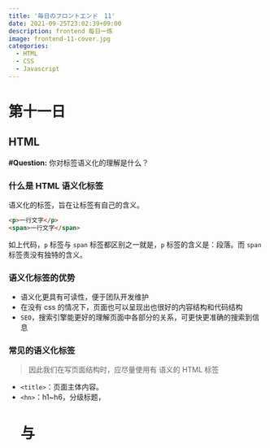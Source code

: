 ```yaml
---
title: '毎日のフロントエンド　11'
date: 2021-09-25T23:02:39+09:00
description: frontend 每日一练
image: frontend-11-cover.jpg
categories:
  - HTML
  - CSS
  - Javascript
---
```


# 第十一日

## HTML

**#Question:** 你对标签语义化的理解是什么？

### 什么是 HTML 语义化标签

语义化的标签，旨在让标签有自己的含义。

```html
<p>一行文字</p>
<span>一行文字</span>
```

如上代码，`p` 标签与 `span` 标签都区别之一就是，`p` 标签的含义是：段落。而 `span` 标签责没有独特的含义。

### 语义化标签的优势

- 语义化更具有可读性，便于团队开发维护
- 在没有 css 的情况下，页面也可以呈现出也很好的内容结构和代码结构
- `SEO`，搜索引擎能更好的理解页面中各部分的关系，可更快更准确的搜索到信息

### 常见的语义化标签

> 因此我们在写页面结构时，应尽量使用有 语义的 HTML 标签

- `<title>`：页面主体内容。
- `<hn>`：h1~h6，分级标题，<h1> 与 <title> 协调有利于搜索引擎优化。
- `<ul>`：无序列表。
- `<li>`：有序列表。
- `<header>`：页眉通常包括网站标志、主导航、全站链接以及搜索框。
- `<nav>`：标记导航，仅对文档中重要的链接群使用。
- `<main>`：页面主要内容，一个页面只能使用一次。如果是 web 应用，则包围其主要功能。
- `<article>`：定义外部的内容，其中的内容独立于文档的其余部分。
- `<section>`：定义文档中的节（section、区段）。比如章节、页眉、页脚或文档中的其他部分。
- `<aside>`：定义其所处内容之外的内容。如侧栏、文章的一组链接、广告、友情链接、相关产品列表等。
- `<footer>`：页脚，只有当父级是 body 时，才是整个页面的页脚。
- `<small>`：呈现小号字体效果，指定细则，输入免责声明、注解、署名、版权。
- `<strong>`：和 em 标签一样，用于强调文本，但它强调的程度更强一些。
- `<em>`：将其中的文本表示为强调的内容，表现为斜体。
- `<mark>`：使用黄色突出显示部分文本。
- `<figure>`：规定独立的流内容（图像、图表、照片、代码等等）（默认有 40px 左右 margin）。
- `<figcaption>`：定义 figure 元素的标题，应该被置于 figure 元素的第一个或最后一个子元素的位置。
- `<cite>`：表示所包含的文本对某个参考文献的引用，比如书籍或者杂志的标题。
- `<blockquoto>`：定义块引用，块引用拥有它们自己的空间。
- `<q>`：短的引述（跨浏览器问题，尽量避免使用）。
- `<time>`：datetime 属性遵循特定格式，如果忽略此属性，文本内容必须是合法的日期或者时间格式。
- `<abbr>`：简称或缩写。
- `<dfn>`：定义术语元素，与定义必须紧挨着，可以在描述列表 dl 元素中使用。
- `<address>`：作者、相关人士或组织的联系信息（电子邮件地址、指向联系信息页的链接）。
- `<del>`：移除的内容。
- `<ins>`：添加的内容。
- `<code>`：标记代码。
- `<meter>`：定义已知范围或分数值内的标量测量。（Internet Explorer 不支持 meter 标签）
- `<progress>`：定义运行中的进度（进程）。

## CSS

**#Question:** css 常用的布局方式有哪些？

- 流式布局: 最基本的布局，就是顺着 html 像流水一样流下来
- 绝对定位: 利用 position: absolute 进行绝对定位的布局
- `float` 布局: 最初用来解决多栏布局的问题。比如 圣杯、双飞翼 的布局都可以用 float 来实现
- 珊格布局: bootstrap 用的布局，把页面分为 24 分，通过 row 和 col 进行布局
- `flex` 布局: css3 的布局可以非常灵活地进行布局和排版
- `grid` 布局: 网格布局

## JavaScript

**#Question:** 简要描述下 JS 有哪些内置的对象 `built-in objects`

[JavaScript 标准内置对象 - JavaScript | MDN](https://developer.mozilla.org/zh-CN/docs/Web/JavaScript/Reference/Global_Objects)

[JS 所有内置对象属性和方法汇总 - SegmentFault 思否](https://segmentfault.com/a/1190000011467723)

## Reference

[JS 所有内置对象属性和方法汇总](https://segmentfault.com/a/1190000011467723)

[JavaScript 标准内置对象 - JavaScript | MDN](https://developer.mozilla.org/zh-CN/docs/Web/JavaScript/Reference/Global_Objects)

[前端面试每日 3+1-以前端面试题来驱动学习，提倡每日学习与思考，每天进步一点！](http://www.h-camel.com/index.html)
